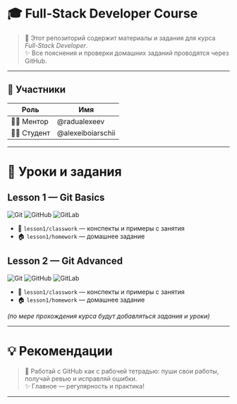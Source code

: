 # 🎓 Full-Stack Developer Course

> 📘 Этот репозиторий содержит материалы и задания для курса *Full-Stack Developer*.  
> ✨ Все пояснения и проверки домашних заданий проводятся через GitHub.

---

## 👥 Участники

| Роль     | Имя               |
|----------|-------------------|
| 🧑‍🏫 Ментор | @radualexeev       |
| 👨‍💻 Студент | @alexeiboiarschii |

---

# 📒 Уроки и задания

## Lesson 1 — Git Basics 
![Git](https://img.shields.io/badge/Git-%23F05033?style=for-the-badge&logo=git&logoColor=white) ![GitHub](https://img.shields.io/badge/GitHub-%23181717?style=for-the-badge&logo=github&logoColor=white) ![GitLab](https://img.shields.io/badge/GitLab-%23FC6D26?style=for-the-badge&logo=gitlab&logoColor=white)
- 📂 `lesson1/classwork` — конспекты и примеры с занятия  
- 🏠 `lesson1/homework` — домашнее задание  


## Lesson 2 — Git Advanced 
![Git](https://img.shields.io/badge/Git-%23F05033?style=for-the-badge&logo=git&logoColor=white) ![GitHub](https://img.shields.io/badge/GitHub-%23181717?style=for-the-badge&logo=github&logoColor=white) ![GitLab](https://img.shields.io/badge/GitLab-%23FC6D26?style=for-the-badge&logo=gitlab&logoColor=white)
- 📂 `lesson1/classwork` — конспекты и примеры с занятия  
- 🏠 `lesson1/homework` — домашнее задание  

*(по мере прохождения курса будут добавляться задания и уроки)*

---

# 💡 Рекомендации
> 🚀 Работай с GitHub как с рабочей тетрадью: пуши свои работы, получай ревью и исправляй ошибки.  
> ✨ Главное — регулярность и практика!

---
